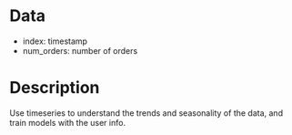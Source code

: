 # Data

* index: timestamp
* num_orders: number of orders

# Description
Use timeseries to understand the trends and seasonality of the data, and train models with the user info.
